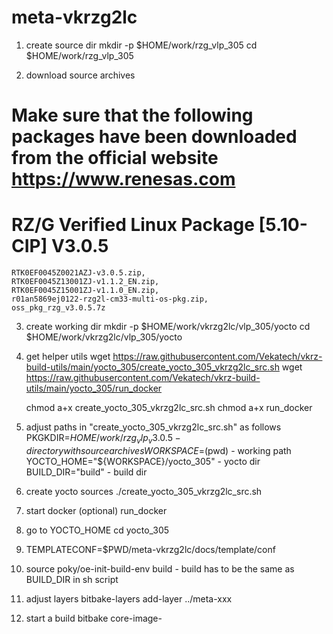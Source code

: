 # meta-vkrzg2lc
1. create source dir 
    mkdir -p $HOME/work/rzg_vlp_305
    cd $HOME/work/rzg_vlp_305

2. download source archives 
# Make sure that the following packages have been downloaded from the official website https://www.renesas.com
# RZ/G Verified Linux Package [5.10-CIP]  V3.0.5
    RTK0EF0045Z0021AZJ-v3.0.5.zip, 
    RTK0EF0045Z13001ZJ-v1.1.2_EN.zip, 
    RTK0EF0045Z15001ZJ-v1.1.0_EN.zip, 
    r01an5869ej0122-rzg2l-cm33-multi-os-pkg.zip, 
    oss_pkg_rzg_v3.0.5.7z

3. create working dir 
    mkdir -p $HOME/work/vkrzg2lc/vlp_305/yocto 
    cd $HOME/work/vkrzg2lc/vlp_305/yocto

4. get helper utils
    wget https://raw.githubusercontent.com/Vekatech/vkrz-build-utils/main/yocto_305/create_yocto_305_vkrzg2lc_src.sh
    wget https://raw.githubusercontent.com/Vekatech/vkrz-build-utils/main/yocto_305/run_docker

    chmod a+x create_yocto_305_vkrzg2lc_src.sh
    chmod a+x run_docker

5. adjust paths in "create_yocto_305_vkrzg2lc_src.sh" as follows 
    PKGKDIR=$HOME/work/rzg_vlp_v3.0.5   - directory with source archives
    WORKSPACE=$(pwd)                    - working path
    YOCTO_HOME="${WORKSPACE}/yocto_305" - yocto dir
    BUILD_DIR="build"                   - build dir 

6. create yocto sources
    ./create_yocto_305_vkrzg2lc_src.sh

7. start docker (optional)
    run_docker

8. go to YOCTO_HOME 
    cd yocto_305 

9. TEMPLATECONF=$PWD/meta-vkrzg2lc/docs/template/conf

10. source poky/oe-init-build-env build - build has to be the same as BUILD_DIR in sh script

11. adjust layers
    bitbake-layers add-layer ../meta-xxx 

12. start a build 
    bitbake core-image-<target>
